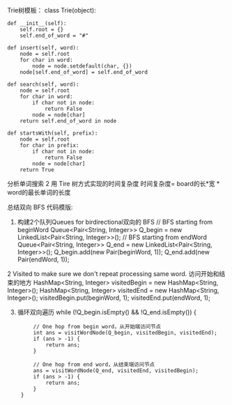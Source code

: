 Trie树模板：
class Trie(object):

	def __init__(self):
		self.root = {}
		self.end_of_word = "#"

	def insert(self, word):
		node = self.root
		for char in word:
			node = node.setdefault(char, {})
		node[self.end_of_word] = self.end_of_word

	def search(self, word):
		node = self.root
		for char in word:
			if char not in node:
				return False
			node = node[char]
		return self.end_of_word in node

	def startsWith(self, prefix):
		node = self.root
		for char in prefix:
			if char not in node:
				return False
			node = node[char]
		return True

分析单词搜索 2 用 Tire 树方式实现的时间复杂度
时间复杂度= board的长*宽 * word的最长单词的长度


总结双向 BFS 代码模版:

1. 构建2个队列Queues for birdirectional双向的 BFS
        // BFS starting from beginWord
        Queue<Pair<String, Integer>> Q_begin = new LinkedList<Pair<String, Integer>>();
        // BFS starting from endWord
        Queue<Pair<String, Integer>> Q_end = new LinkedList<Pair<String, Integer>>();
        Q_begin.add(new Pair(beginWord, 1));
        Q_end.add(new Pair(endWord, 1));

2  Visited to make sure we don't repeat processing same word.
访问开始和结束的地方
          HashMap<String, Integer> visitedBegin = new HashMap<String, Integer>();
          HashMap<String, Integer> visitedEnd = new HashMap<String, Integer>();
          visitedBegin.put(beginWord, 1);
          visitedEnd.put(endWord, 1);

3. 循环双向遍历
while (!Q_begin.isEmpty() && !Q_end.isEmpty()) {

            // One hop from begin word，从开始端访问节点
            int ans = visitWordNode(Q_begin, visitedBegin, visitedEnd);
            if (ans > -1) {
                return ans;
            }

            // One hop from end word，从结束端访问节点
            ans = visitWordNode(Q_end, visitedEnd, visitedBegin);
            if (ans > -1) {
                return ans;
            }
        }
